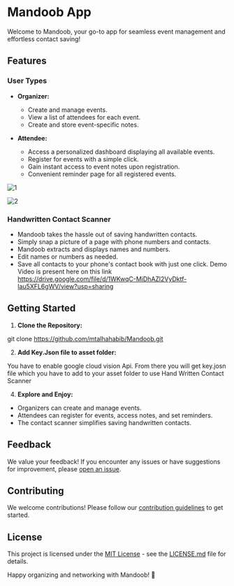 # Mandoob App

Welcome to Mandoob, your go-to app for seamless event management and effortless contact saving!

## Features



### User Types

- **Organizer:**
  - Create and manage events.
  - View a list of attendees for each event.
  - Create and store event-specific notes.

- **Attendee:**
  - Access a personalized dashboard displaying all available events.
  - Register for events with a simple click.
  - Gain instant access to event notes upon registration.
  - Convenient reminder page for all registered events.

![1](https://github.com/mtalhahabib/Mandoob/assets/96326069/809bacb0-804f-4b82-9c54-613e4d6962eb)

![2](https://github.com/mtalhahabib/Mandoob/assets/96326069/7f462d57-41bb-4fcf-af15-5bba8081a90b)


### Handwritten Contact Scanner

- Mandoob takes the hassle out of saving handwritten contacts.
- Simply snap a picture of a page with phone numbers and contacts.
- Mandoob extracts and displays names and numbers.
- Edit names or numbers as needed.
- Save all contacts to your phone's contact book with just one click.
Demo Video is present here on this link
https://drive.google.com/file/d/1WKwqC-MiDhAZl2VyDktf-lau5XFL6gWV/view?usp=sharing

## Getting Started

1. **Clone the Repository:**

git clone https://github.com/mtalhahabib/Mandoob.git

2. **Add Key.Json file to asset folder:**
   
You have to enable google cloud vision Api. From there you will get key.josn file
which you have to add to your asset folder to use Hand Written Contact Scanner

4. **Explore and Enjoy:**
- Organizers can create and manage events.
- Attendees can register for events, access notes, and set reminders.
- The contact scanner simplifies saving handwritten contacts.

## Feedback

We value your feedback! If you encounter any issues or have suggestions for improvement, please [open an issue](https://github.com/your-username/mandoob/issues).

## Contributing

We welcome contributions! Please follow our [contribution guidelines](CONTRIBUTING.md) to get started.

## License

This project is licensed under the [MIT License](LICENSE.md) - see the [LICENSE.md](LICENSE.md) file for details.

Happy organizing and networking with Mandoob! 🚀
